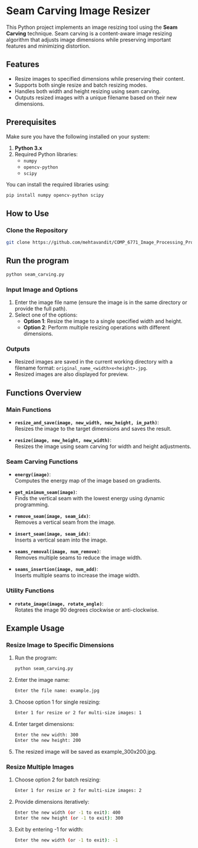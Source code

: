 # Seam Carving Image Resizer

This Python project implements an image resizing tool using the **Seam Carving** technique. Seam carving is a content-aware image resizing algorithm that adjusts image dimensions while preserving important features and minimizing distortion.

## Features
- Resize images to specified dimensions while preserving their content.
- Supports both single resize and batch resizing modes.
- Handles both width and height resizing using seam carving.
- Outputs resized images with a unique filename based on their new dimensions.

## Prerequisites

Make sure you have the following installed on your system:

1. **Python 3.x**
2. Required Python libraries:
   - `numpy`
   - `opencv-python`
   - `scipy`

You can install the required libraries using:
```bash
pip install numpy opencv-python scipy
```

## How to Use

### Clone the Repository
```bash
git clone https://github.com/mehtavandit/COMP_6771_Image_Processing_Project
```

## Run the program
```bash
python seam_carving.py
```

### Input Image and Options

1. Enter the image file name (ensure the image is in the same directory or provide the full path).
2. Select one of the options:
   - **Option 1**: Resize the image to a single specified width and height.
   - **Option 2**: Perform multiple resizing operations with different dimensions.

### Outputs

- Resized images are saved in the current working directory with a filename format: `original_name_<width>x<height>.jpg`.
- Resized images are also displayed for preview.

## Functions Overview

### Main Functions

- **`resize_and_save(image, new_width, new_height, im_path)`**:  
  Resizes the image to the target dimensions and saves the result.

- **`resize(image, new_height, new_width)`**:  
  Resizes the image using seam carving for width and height adjustments.



### Seam Carving Functions

- **`energy(image)`**:  
  Computes the energy map of the image based on gradients.

- **`get_minimum_seam(image)`**:  
  Finds the vertical seam with the lowest energy using dynamic programming.

- **`remove_seam(image, seam_idx)`**:  
  Removes a vertical seam from the image.

- **`insert_seam(image, seam_idx)`**:  
  Inserts a vertical seam into the image.

- **`seams_removal(image, num_remove)`**:  
  Removes multiple seams to reduce the image width.

- **`seams_insertion(image, num_add)`**:  
  Inserts multiple seams to increase the image width.



### Utility Functions

- **`rotate_image(image, rotate_angle)`**:  
  Rotates the image 90 degrees clockwise or anti-clockwise.

## Example Usage

### Resize Image to Specific Dimensions

1. Run the program:
   ```bash
   python seam_carving.py
   ```
2. Enter the image name:
   ```bash
   Enter the file name: example.jpg
   ```
3. Choose option 1 for single resizing:
   ```bash
   Enter 1 for resize or 2 for multi-size images: 1
   ```
4. Enter target dimensions:
   ```bash
   Enter the new width: 300
   Enter the new height: 200
   ```
5. The resized image will be saved as example_300x200.jpg.

### Resize Multiple Images

1. Choose option 2 for batch resizing:
   ```bash
   Enter 1 for resize or 2 for multi-size images: 2
   ```
2. Provide dimensions iteratively:
   ```bash
   Enter the new width (or -1 to exit): 400
   Enter the new height (or -1 to exit): 300
   ```
3. Exit by entering -1 for width:
   ```bash
   Enter the new width (or -1 to exit): -1
   ```


